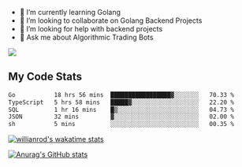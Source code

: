 
- 🌱 I’m currently learning Golang
- 👯 I’m looking to collaborate on Golang Backend Projects
- 🤔 I’m looking for help with backend projects
- 💬 Ask me about Algorithmic Trading Bots

![](https://github-profile-trophy.vercel.app/?username=kevinbarrero)

## My Code Stats

<!--START_SECTION:waka-->

```txt
Go           18 hrs 56 mins  █████████████████▓░░░░░░░   70.33 %
TypeScript   5 hrs 58 mins   █████▓░░░░░░░░░░░░░░░░░░░   22.20 %
SQL          1 hr 16 mins    █▒░░░░░░░░░░░░░░░░░░░░░░░   04.73 %
JSON         32 mins         ▓░░░░░░░░░░░░░░░░░░░░░░░░   02.00 %
sh           5 mins          ░░░░░░░░░░░░░░░░░░░░░░░░░   00.35 %
```

<!--END_SECTION:waka-->

[![willianrod's wakatime stats](https://github-readme-stats.vercel.app/api/wakatime?username=holdandup&layout=compact&theme=react&custom_title=Wakatime%20All%20Time%20Stats&langs_count=8)](https://github.com/anuraghazra/github-readme-stats)

[![Anurag's GitHub stats](https://github-readme-stats.vercel.app/api?username=Kevinbarrero)](https://github.com/anuraghazra/github-readme-stats)





